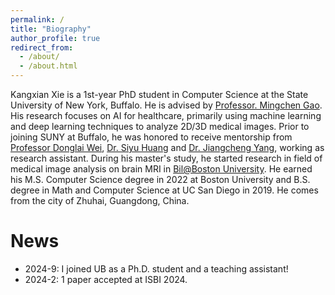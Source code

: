 ```yaml
---
permalink: /
title: "Biography"
author_profile: true
redirect_from: 
  - /about/
  - /about.html
---
```

Kangxian Xie is a 1st-year PhD student in Computer Science at the State University of New York, Buffalo. He is advised by [Professor. Mingchen Gao](https://engineering.buffalo.edu/computer-science-engineering/people/faculty-directory/full-time.host.html/content/shared/engineering/computer-science-engineering/profiles/faculty/ladder/gao-mingchen.detail.html). His research focuses on AI for healthcare, primarily using machine learning and deep learning techniques to analyze 2D/3D medical images. Prior to joining SUNY at Buffalo, he was honored to receive mentorship from [Professor Donglai Wei](https://donglaiw.github.io/), [Dr. Siyu Huang](https://siyuhuang.github.io/) and [Dr. Jiangcheng Yang](https://jiancheng-yang.com/), working as research assistant. During his master's study, he started research in field of medical image analysis on brain MRI in [Bil@Boston University](https://sites.bu.edu/bil/). He earned his M.S. Computer Science degree in 2022 at Boston University and B.S. degree in Math and Computer Science at UC San Diego in 2019. He comes from the city of Zhuhai, Guangdong, China.


News
======
* 2024-9: I joined UB as a Ph.D. student and a teaching assistant!
* 2024-2: 1 paper accepted at ISBI 2024. 



